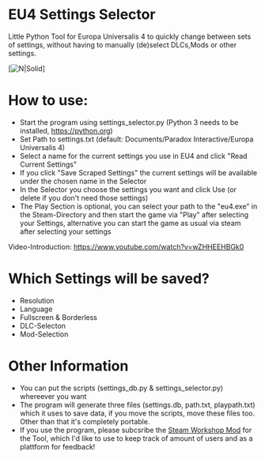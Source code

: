 # EU4 Settings Selector

Little Python Tool for Europa Universalis 4 to quickly change between sets of settings, without having to manually (de)select DLCs,Mods or other settings. 

[![N|Solid](https://puu.sh/xzNFg/7a7f65ec6b.png)]

# How to use:
  - Start the program using settings_selector.py (Python 3 needs to be installed, https://python.org)
  - Set Path to settings.txt (default: Documents/Paradox Interactive/Europa Universalis 4)
  - Select a name for the current settings you use in EU4 and click "Read Current Settings"
  - If you click "Save Scraped Settings" the current settings will be available under the chosen name in the Selector
  - In the Selector you choose the settings you want and click Use (or delete if you don't need those settings)
  - The Play Section is optional, you can select your path to the "eu4.exe" in the Steam-Directory and then start the game via "Play" after selecting your Settings, alternative you can start the game as usual via steam after selecting your settings

Video-Introduction: https://www.youtube.com/watch?v=wZHHEEHBGk0

# Which Settings will be saved?
  - Resolution
  - Language
  - Fullscreen & Borderless
  - DLC-Selecton
  - Mod-Selection

# Other Information
  - You can put the scripts (settings_db.py & settings_selector.py) whereever you want
  - The program will generate three files (settings.db, path.txt, playpath.txt) which it uses to save data, if you move the scripts, move these files too. Other than that it's completely portable. 
  - If you use the program, please subcsribe the [Steam Workshop Mod](http://steamcommunity.com/sharedfiles/filedetails/?id=1135450490) for the Tool, which I'd like to use to keep track of amount of users and as a plattform for feedback! 
